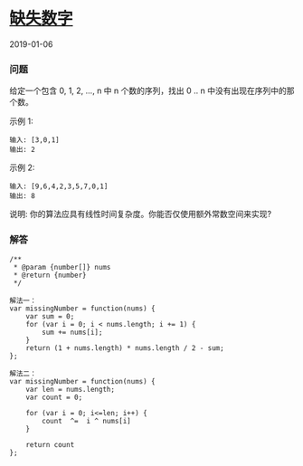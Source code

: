 # [缺失数字](https://leetcode-cn.com/problems/missing-number)
2019-01-06
### 问题

给定一个包含 0, 1, 2, ..., n 中 n 个数的序列，找出 0 .. n 中没有出现在序列中的那个数。

示例 1:

```
输入: [3,0,1]
输出: 2
```
示例 2:

```
输入: [9,6,4,2,3,5,7,0,1]
输出: 8
```
说明:
你的算法应具有线性时间复杂度。你能否仅使用额外常数空间来实现?

### 解答

```
/**
 * @param {number[]} nums
 * @return {number}
 */

解法一：
var missingNumber = function(nums) {
    var sum = 0;
    for (var i = 0; i < nums.length; i += 1) {
        sum += nums[i];
    }
    return (1 + nums.length) * nums.length / 2 - sum;
};

解法二：
var missingNumber = function(nums) {
    var len = nums.length;
    var count = 0;

    for (var i = 0; i<=len; i++) {
        count  ^=  i ^ nums[i]
    }

    return count
};
```